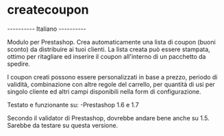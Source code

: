 # createcoupon

---------- Italiano ----------

Modulo per Prestashop. Crea automaticamente una lista di coupon (buoni sconto) da distribuire ai tuoi clienti.
La lista creata può essere stampata, ottimo per ritagliare ed inserire il coupon all'interno di un pacchetto da spedire.

I coupon creati possono essere personalizzati in base a prezzo, periodo di validità, combinazione con altre regole del carrello, per quantità di usi per singolo cliente ed altri campi disponibili nella form di configurazione.

Testato e funzionante su:
-Prestashop 1.6 e 1.7 

Secondo il validator di Prestashop, dovrebbe andare bene anche su 1.5. Sarebbe da testare su questa versione.
